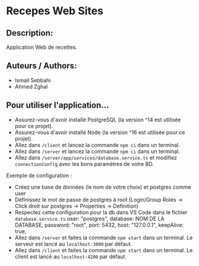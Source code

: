 # Recepes Web Sites

## Description:
Application Web de recettes.

## Auteurs / Authors:
- Ismail Sebbahi 
- Ahmed Zghal

## Pour utiliser l'application...
- Assurez-vous d'avoir installé PostgreSQL (la version ^14 est utilisée pour ce projet).
- Assurez-vous d'avoir installé Node (la version ^16 est utilisée pour ce projet).
- Allez dans `/client` et lancez la commande `npm ci` dans un terminal.
- Allez dans `/server` et lancez la commande `npm ci` dans un terminal.
- Allez dans `/server/app/services/database.service.ts` et modifiez `connectionConfig` avec les bons paramètres de votre BD. 

Exemple de configuration :

- Créez une base de données (le nom de votre choix) et postgres comme user
- Définissez le mot de passe de postgres à root (Login/Group Roles -> Click droit sur postgres -> Properties -> Definition)
- Respectez cette configuration pour la db dans VS Code dans le fichier `database.service.ts`
user: "postgres",
database: NOM DE LA DATABASE,
password: "root",
port: 5432,
host: "127.0.0.1",
keepAlive: true,
- Allez dans `/server` et faites la commande `npm start` dans un terminal. Le serveur est lancé au `localhost:3000` par défaut.
- Allez dans `/client` et faites la commande `npm start` dans un terminal. Le client est lancé au `localhost:4200` par défaut.


